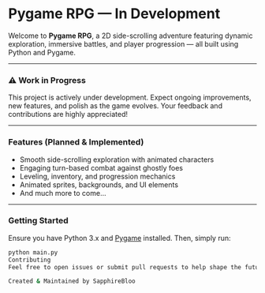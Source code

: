 # Pygame RPG — In Development

Welcome to **Pygame RPG**, a 2D side-scrolling adventure featuring dynamic exploration, immersive battles, and player progression — all built using Python and Pygame.

---

### ⚠️ Work in Progress

This project is actively under development. Expect ongoing improvements, new features, and polish as the game evolves. Your feedback and contributions are highly appreciated!

---

### Features (Planned & Implemented)

- Smooth side-scrolling exploration with animated characters  
- Engaging turn-based combat against ghostly foes  
- Leveling, inventory, and progression mechanics  
- Animated sprites, backgrounds, and UI elements  
- And much more to come...

---

### Getting Started

Ensure you have Python 3.x and [Pygame](https://www.pygame.org/) installed. Then, simply run:

```bash
python main.py
Contributing
Feel free to open issues or submit pull requests to help shape the future of this game. All contributions welcome!

Created & Maintained by SapphireBloo
